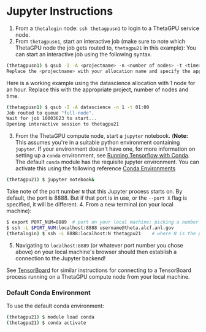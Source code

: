 # Jupyter Instructions

1. From a `thetalogin` node: `ssh thetagpusn1` to login to a ThetaGPU service node.
2. From `thetagpusn1`, start an interactive job (make sure to note which ThetaGPU node the job gets routed to, `thetagpu21` in this example):
You can start an interactive job using the following syntax. 
```bash
(thetagpusn1) $ qsub -I -A <projectname> -n <number of nodes> -t <time> 
Replace the <projectname> with your allocation name and specify the appropriate number of nodes and time.
```
Here is a working example using the datascience allocation with 1 node for an hour. Replace this with the appropriate project, number of nodes and time. 
```bash
(thetagpusn1) $ qsub -I -A datascience -n 1 -t 01:00 
Job routed to queue "full-node".
Wait for job 10003623 to start...
Opening interactive session to thetagpu21
```
3. From the ThetaGPU compute node, start a `jupyter` notebook. (**Note:** This assumes you're in a suitable python environment containing `jupyter`. If your environment doesn't have one, for more information on setting up a `conda` environment, see [Running Tensorflow with Conda](ml_frameworks/tensorflow/running_with_conda.md). 
The default `conda` module has the requisite jupyter environment. You can activate this using the following reference [Conda Environments](#default-conda-environment)
```bash
(thetagpu21) $ jupyter notebook&
```
Take note of the port number `N` that this Jupyter process starts on. By default, the port
is 8888. But if that port is in use, or the `--port X` flag is specified, it will be
different. 
4. From a new terminal (on your local machine):
```bash
$ export PORT_NUM=8889  # port on your local machine; picking a number other than the default 8888 is recommended
$ ssh -L $PORT_NUM:localhost:8888 username@theta.alcf.anl.gov
(thetalogin) $ ssh -L 8888:localhost:N thetagpu21    # where N is the port number on the ThetaGPU compute node, noted in the previous step
```
5. Navigating to `localhost:8889` (or whatever port number you chose above) on your local machine's browser should then establish a connection to the Jupyter backend!


See [TensorBoard](ml_frameworks/tensorflow/tensorboard_instructions.md) for similar instructions for connecting to a TensorBoard process running on a ThetaGPU compute node from your local machine. 

### Default Conda Environment 
To use the default conda environment:
```bash
(thetagpu21) $ module load conda
(thetagpu21) $ conda activate
```
